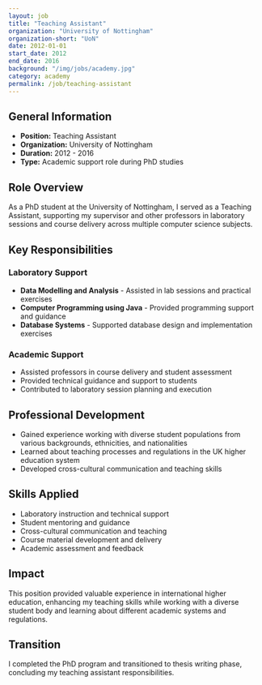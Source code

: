 ```yaml
---
layout: job
title: "Teaching Assistant"
organization: "University of Nottingham"
organization-short: "UoN"
date: 2012-01-01
start_date: 2012
end_date: 2016
background: "/img/jobs/academy.jpg"
category: academy
permalink: /job/teaching-assistant
---
```


## General Information

- **Position:** Teaching Assistant
- **Organization:** University of Nottingham
- **Duration:** 2012 - 2016
- **Type:** Academic support role during PhD studies

## Role Overview

As a PhD student at the University of Nottingham, I served as a Teaching Assistant, supporting my supervisor and other professors in laboratory sessions and course delivery across multiple computer science subjects.

## Key Responsibilities

### Laboratory Support
- **Data Modelling and Analysis** - Assisted in lab sessions and practical exercises
- **Computer Programming using Java** - Provided programming support and guidance
- **Database Systems** - Supported database design and implementation exercises

### Academic Support
- Assisted professors in course delivery and student assessment
- Provided technical guidance and support to students
- Contributed to laboratory session planning and execution

## Professional Development

- Gained experience working with diverse student populations from various backgrounds, ethnicities, and nationalities
- Learned about teaching processes and regulations in the UK higher education system
- Developed cross-cultural communication and teaching skills

## Skills Applied

- Laboratory instruction and technical support
- Student mentoring and guidance
- Cross-cultural communication and teaching
- Course material development and delivery
- Academic assessment and feedback

## Impact

This position provided valuable experience in international higher education, enhancing my teaching skills while working with a diverse student body and learning about different academic systems and regulations.

## Transition

I completed the PhD program and transitioned to thesis writing phase, concluding my teaching assistant responsibilities.
